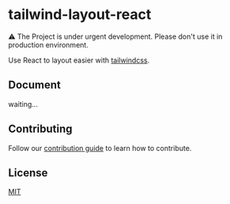 # tailwind-layout-react

⚠️ The Project is under urgent development. Please don't use it in  production environment.

Use React to layout easier with [tailwindcss](https://tailwindcss.com/).

## Document

waiting...

## Contributing

Follow our [contribution guide](./CONTRIBUTING.md) to learn how to contribute.

## License

[MIT](./LICENSE)
